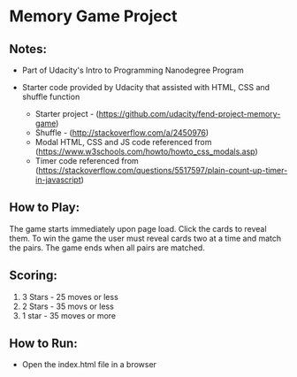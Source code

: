 # Memory Game Project

## Notes:
- Part of Udacity's Intro to Programming Nanodegree Program
- Starter code provided by Udacity that assisted with HTML, CSS and shuffle function 
         
  * Starter project - (https://github.com/udacity/fend-project-memory-game)
  * Shuffle - (http://stackoverflow.com/a/2450976)
  * Modal HTML, CSS and JS code referenced from (https://www.w3schools.com/howto/howto_css_modals.asp)
  * Timer code referenced from (https://stackoverflow.com/questions/5517597/plain-count-up-timer-in-javascript)


## How to Play:

The game starts immediately upon page load. Click the cards to reveal them. To win the game the user must reveal cards two at a time and match the pairs.  The game ends when all pairs are matched. 

## Scoring:

1. 3 Stars - 25 moves or less
2. 2 Stars - 35 movs or less
3. 1 star - 35 moves or more

## How to Run:

 - Open the index.html file in a browser
